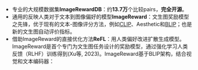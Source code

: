 - 专业的大规模数据集**ImageRewardDB**：约**13.7万**个⽐较pairs，**完全开源**。
- 通⽤的反映⼈类对于⽂本到图像偏好的模型**ImageReward**：文生图奖励模型之先锋，优于现有的⽂本-图像评分⽅法，例如[CLIP](https://zhida.zhihu.com/search?content_id=230240627&content_type=Article&match_order=1&q=CLIP&zd_token=eyJhbGciOiJIUzI1NiIsInR5cCI6IkpXVCJ9.eyJpc3MiOiJ6aGlkYV9zZXJ2ZXIiLCJleHAiOjE3NTU1MjA4ODYsInEiOiJDTElQIiwiemhpZGFfc291cmNlIjoiZW50aXR5IiwiY29udGVudF9pZCI6MjMwMjQwNjI3LCJjb250ZW50X3R5cGUiOiJBcnRpY2xlIiwibWF0Y2hfb3JkZXIiOjEsInpkX3Rva2VuIjpudWxsfQ.54fLsQasurAuF1SWkANUuZrxgakkX7OabaFb7N2pDho&zhida_source=entity)、Aesthetic和[BLIP](https://zhida.zhihu.com/search?content_id=230240627&content_type=Article&match_order=1&q=BLIP&zd_token=eyJhbGciOiJIUzI1NiIsInR5cCI6IkpXVCJ9.eyJpc3MiOiJ6aGlkYV9zZXJ2ZXIiLCJleHAiOjE3NTU1MjA4ODYsInEiOiJCTElQIiwiemhpZGFfc291cmNlIjoiZW50aXR5IiwiY29udGVudF9pZCI6MjMwMjQwNjI3LCJjb250ZW50X3R5cGUiOiJBcnRpY2xlIiwibWF0Y2hfb3JkZXIiOjEsInpkX3Rva2VuIjpudWxsfQ.-850EM3rWnIfmzecb5p9lys2vXq38r1o3OtJKGPEnes&zhida_source=entity)；也是新的文生图自动评价指标。
- 借助ImageReward的直接优化⽅法**ReFL**：用人类偏好改进扩散生成模型。
ImageReward是首个专门为文生图任务设计的奖励模型，通过强化学习人类反馈（RLHF）训练得到(Xu等, 2023)。ImageReward基于BLIP架构，结合视觉和文本编码器：